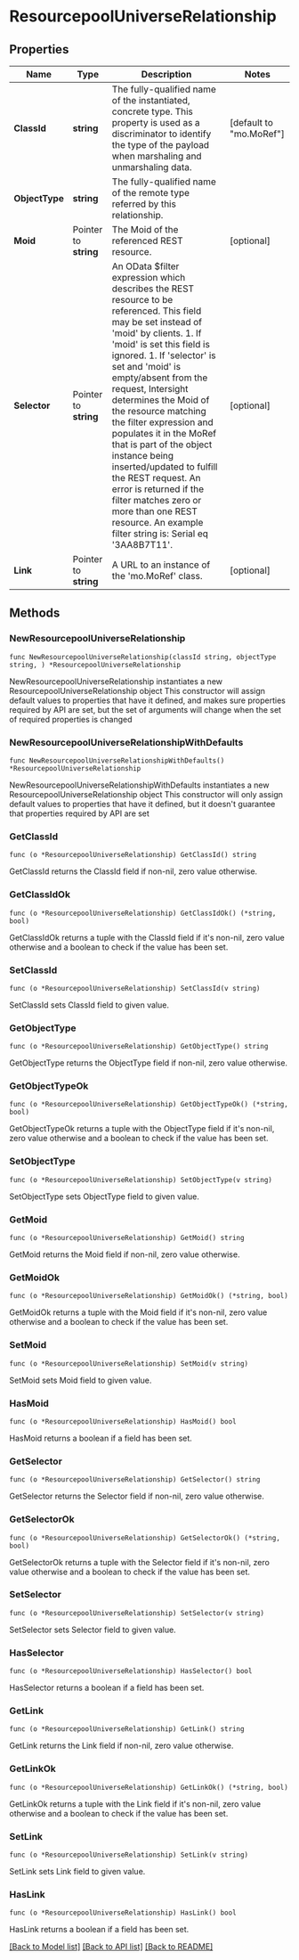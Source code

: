 # ResourcepoolUniverseRelationship

## Properties

Name | Type | Description | Notes
------------ | ------------- | ------------- | -------------
**ClassId** | **string** | The fully-qualified name of the instantiated, concrete type. This property is used as a discriminator to identify the type of the payload when marshaling and unmarshaling data. | [default to "mo.MoRef"]
**ObjectType** | **string** | The fully-qualified name of the remote type referred by this relationship. | 
**Moid** | Pointer to **string** | The Moid of the referenced REST resource. | [optional] 
**Selector** | Pointer to **string** | An OData $filter expression which describes the REST resource to be referenced. This field may be set instead of &#39;moid&#39; by clients. 1. If &#39;moid&#39; is set this field is ignored. 1. If &#39;selector&#39; is set and &#39;moid&#39; is empty/absent from the request, Intersight determines the Moid of the resource matching the filter expression and populates it in the MoRef that is part of the object instance being inserted/updated to fulfill the REST request. An error is returned if the filter matches zero or more than one REST resource. An example filter string is: Serial eq &#39;3AA8B7T11&#39;. | [optional] 
**Link** | Pointer to **string** | A URL to an instance of the &#39;mo.MoRef&#39; class. | [optional] 

## Methods

### NewResourcepoolUniverseRelationship

`func NewResourcepoolUniverseRelationship(classId string, objectType string, ) *ResourcepoolUniverseRelationship`

NewResourcepoolUniverseRelationship instantiates a new ResourcepoolUniverseRelationship object
This constructor will assign default values to properties that have it defined,
and makes sure properties required by API are set, but the set of arguments
will change when the set of required properties is changed

### NewResourcepoolUniverseRelationshipWithDefaults

`func NewResourcepoolUniverseRelationshipWithDefaults() *ResourcepoolUniverseRelationship`

NewResourcepoolUniverseRelationshipWithDefaults instantiates a new ResourcepoolUniverseRelationship object
This constructor will only assign default values to properties that have it defined,
but it doesn't guarantee that properties required by API are set

### GetClassId

`func (o *ResourcepoolUniverseRelationship) GetClassId() string`

GetClassId returns the ClassId field if non-nil, zero value otherwise.

### GetClassIdOk

`func (o *ResourcepoolUniverseRelationship) GetClassIdOk() (*string, bool)`

GetClassIdOk returns a tuple with the ClassId field if it's non-nil, zero value otherwise
and a boolean to check if the value has been set.

### SetClassId

`func (o *ResourcepoolUniverseRelationship) SetClassId(v string)`

SetClassId sets ClassId field to given value.


### GetObjectType

`func (o *ResourcepoolUniverseRelationship) GetObjectType() string`

GetObjectType returns the ObjectType field if non-nil, zero value otherwise.

### GetObjectTypeOk

`func (o *ResourcepoolUniverseRelationship) GetObjectTypeOk() (*string, bool)`

GetObjectTypeOk returns a tuple with the ObjectType field if it's non-nil, zero value otherwise
and a boolean to check if the value has been set.

### SetObjectType

`func (o *ResourcepoolUniverseRelationship) SetObjectType(v string)`

SetObjectType sets ObjectType field to given value.


### GetMoid

`func (o *ResourcepoolUniverseRelationship) GetMoid() string`

GetMoid returns the Moid field if non-nil, zero value otherwise.

### GetMoidOk

`func (o *ResourcepoolUniverseRelationship) GetMoidOk() (*string, bool)`

GetMoidOk returns a tuple with the Moid field if it's non-nil, zero value otherwise
and a boolean to check if the value has been set.

### SetMoid

`func (o *ResourcepoolUniverseRelationship) SetMoid(v string)`

SetMoid sets Moid field to given value.

### HasMoid

`func (o *ResourcepoolUniverseRelationship) HasMoid() bool`

HasMoid returns a boolean if a field has been set.

### GetSelector

`func (o *ResourcepoolUniverseRelationship) GetSelector() string`

GetSelector returns the Selector field if non-nil, zero value otherwise.

### GetSelectorOk

`func (o *ResourcepoolUniverseRelationship) GetSelectorOk() (*string, bool)`

GetSelectorOk returns a tuple with the Selector field if it's non-nil, zero value otherwise
and a boolean to check if the value has been set.

### SetSelector

`func (o *ResourcepoolUniverseRelationship) SetSelector(v string)`

SetSelector sets Selector field to given value.

### HasSelector

`func (o *ResourcepoolUniverseRelationship) HasSelector() bool`

HasSelector returns a boolean if a field has been set.

### GetLink

`func (o *ResourcepoolUniverseRelationship) GetLink() string`

GetLink returns the Link field if non-nil, zero value otherwise.

### GetLinkOk

`func (o *ResourcepoolUniverseRelationship) GetLinkOk() (*string, bool)`

GetLinkOk returns a tuple with the Link field if it's non-nil, zero value otherwise
and a boolean to check if the value has been set.

### SetLink

`func (o *ResourcepoolUniverseRelationship) SetLink(v string)`

SetLink sets Link field to given value.

### HasLink

`func (o *ResourcepoolUniverseRelationship) HasLink() bool`

HasLink returns a boolean if a field has been set.


[[Back to Model list]](../README.md#documentation-for-models) [[Back to API list]](../README.md#documentation-for-api-endpoints) [[Back to README]](../README.md)


